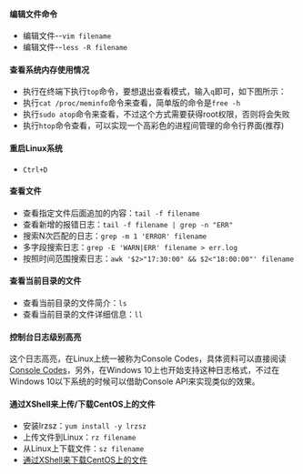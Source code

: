 #### 编辑文件命令
 - 编辑文件--`vim filename`
 - 编辑文件--`less -R filename`

#### 查看系统内存使用情况
 - 执行在终端下执行`top`命令，要想退出查看模式，输入`q`即可，如下图所示：
 - 执行`cat /proc/meminfo`命令来查看，简单版的命令是`free -h`
 - 执行`sudo atop`命令来查看，不过这个方式需要获得root权限，否则将会失败
 - 执行`htop`命令查看，可以实现一个高彩色的进程间管理的命令行界面(推荐)

#### 重启Linux系统
 - `Ctrl+D`

#### 查看文件
 - 查看指定文件后面追加的内容：`tail -f filename`
 - 查看新增的报错日志：`tail -f filename | grep -n "ERR"`
 - 搜索N次匹配的日志：`grep -m 1 'ERROR' filename`
 - 多字段搜索日志：`grep -E 'WARN|ERR' filename > err.log`
 - 按照时间范围搜索日志：`awk '$2>"17:30:00" && $2<"18:00:00"' filename`

#### 查看当前目录的文件
 - 查看当前目录的文件简介：`ls`
 - 查看当前目录的文件详细信息：`ll`

#### 控制台日志级别高亮
这个日志高亮，在Linux上统一被称为Console Codes，具体资料可以直接阅读[Console Codes](http://www.man7.org/linux/man-pages/man4/console_codes.4.html)，另外，在Windows 10上也开始支持这种日志格式，不过在Windows 10以下系统的时候可以借助Console API来实现类似的效果。

#### 通过XShell来上传/下载CentOS上的文件
 - 安装lrzsz：`yum install -y lrzsz`
 - 上传文件到Linux：`rz filename`
 - 从Linux上下载文件：`sz filename`
 - [通过XShell来下载CentOS上的文件](https://jingyan.baidu.com/article/219f4bf7eedef9de442d380f.html)